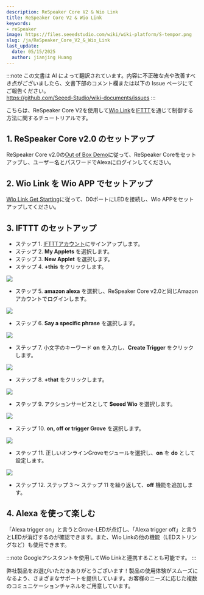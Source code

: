 ```yaml
---
description: ReSpeaker Core V2 & Wio Link
title: ReSpeaker Core V2 & Wio Link
keywords:
- reSpeaker
image: https://files.seeedstudio.com/wiki/wiki-platform/S-tempor.png
slug: /ja/ReSpeaker_Core_V2_&_Wio_Link
last_update:
  date: 05/15/2025
  author: jianjing Huang
---
```

:::note
この文書は AI によって翻訳されています。内容に不正確な点や改善すべき点がございましたら、文書下部のコメント欄または以下の Issue ページにてご報告ください。  
https://github.com/Seeed-Studio/wiki-documents/issues
:::

こちらは、ReSpeaker Core V2を使用して[Wio Link](https://wiki.seeedstudio.com/ja/Wio_Link/)を[IFTTT](https://ifttt.com/)を通じて制御する方法に関するチュートリアルです。

## 1. ReSpeaker Core v2.0 のセットアップ

ReSpeaker Core v2.0の[Out of Box Demo](https://wiki.seeedstudio.com/ja/ReSpeaker_Core_v2.0/#out-of-box-demo)に従って、ReSpeaker Coreをセットアップし、ユーザー名とパスワードでAlexaにログインしてください。

## 2. Wio Link を Wio APP でセットアップ

[Wio Link Get Starting](https://wiki.seeedstudio.com/ja/Wio_Link/#get-started)に従って、D0ポートにLEDを接続し、Wio APPをセットアップしてください。

## 3. IFTTT のセットアップ

- ステップ 1. [IFTTTアカウント](https://ifttt.com/join)にサインアップします。
- ステップ 2. **My Applets** を選択します。
- ステップ 3. **New Applet** を選択します。
- ステップ 4. **+this** をクリックします。

![](https://files.seeedstudio.com/wiki/ReSpeaker_Core_V2_-_Wio_Link/this.png)

- ステップ 5. **amazon alexa** を選択し、ReSpeaker Core v2.0と同じAmazonアカウントでログインします。

![](https://files.seeedstudio.com/wiki/ReSpeaker_Core_V2_-_Wio_Link/alexa.png)

- ステップ 6. **Say a specific phrase** を選択します。

![](https://files.seeedstudio.com/wiki/ReSpeaker_Core_V2_-_Wio_Link/say_a_specific_phase.png)

- ステップ 7. 小文字のキーワード **on** を入力し、**Create Trigger** をクリックします。

![](https://files.seeedstudio.com/wiki/ReSpeaker_Core_V2_-_Wio_Link/key_word.png)

- ステップ 8. **+that** をクリックします。

![](https://files.seeedstudio.com/wiki/ReSpeaker_Core_V2_-_Wio_Link/that.png)

- ステップ 9. アクションサービスとして **Seeed Wio** を選択します。

![](https://files.seeedstudio.com/wiki/ReSpeaker_Core_V2_-_Wio_Link/wio.png)

- ステップ 10. **on, off or trigger Grove** を選択します。

![](https://files.seeedstudio.com/wiki/ReSpeaker_Core_V2_-_Wio_Link/choose_action.png)

- ステップ 11. 正しいオンラインGroveモジュールを選択し、**on** を **do** として設定します。

![](https://files.seeedstudio.com/wiki/ReSpeaker_Core_V2_-_Wio_Link/on.png)

- ステップ 12. ステップ 3 ～ ステップ 11 を繰り返して、**off** 機能を追加します。

## 4. Alexa を使って楽しむ

「Alexa trigger on」と言うとGrove-LEDが点灯し、「Alexa trigger off」と言うとLEDが消灯するのが確認できます。また、Wio Linkの他の機能（LEDストリングなど）も使用できます。

:::note
    Googleアシスタントを使用してWio Linkと連携することも可能です。
:::

弊社製品をお選びいただきありがとうございます！製品の使用体験がスムーズになるよう、さまざまなサポートを提供しています。お客様のニーズに応じた複数のコミュニケーションチャネルをご用意しています。

<div class="button_tech_support_container">
<a href="https://forum.seeedstudio.com/" class="button_forum"></a> 
<a href="https://www.seeedstudio.com/contacts" class="button_email"></a>
</div>

<div class="button_tech_support_container">
<a href="https://discord.gg/eWkprNDMU7" class="button_discord"></a> 
<a href="https://github.com/Seeed-Studio/wiki-documents/discussions/69" class="button_discussion"></a>
</div>